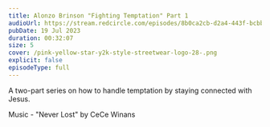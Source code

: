```yaml
---
title: Alonzo Brinson "Fighting Temptation" Part 1
audioUrl: https://stream.redcircle.com/episodes/8b0ca2cb-d2a4-443f-bcbb-a9f70b68f23a/stream.mp3
pubDate: 19 Jul 2023
duration: 00:32:07
size: 5
cover: /pink-yellow-star-y2k-style-streetwear-logo-28-.png
explicit: false
episodeType: full
---
```

A two-part series on how to handle temptation by staying connected with Jesus.

Music - "Never Lost" by CeCe Winans